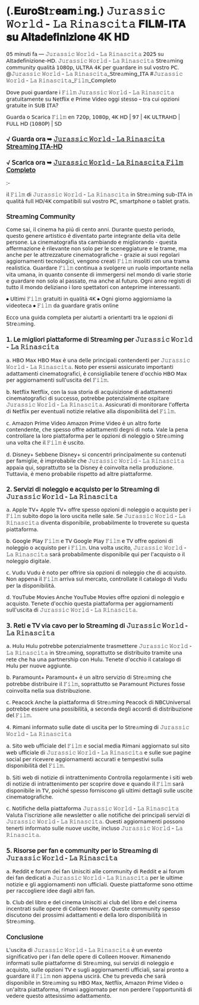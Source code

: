 # (.𝐄𝐮𝐫𝐨𝐒𝐭𝚛𝐞𝐚𝐦𝚒𝐧𝐠.) 𝙹𝚞𝚛𝚊𝚜𝚜𝚒𝚌 𝚆𝚘𝚛𝚕𝚍 - 𝙻𝚊 𝚁𝚒𝚗𝚊𝚜𝚌𝚒𝚝𝚊 𝐅𝐈𝐋𝐌-𝐈𝐓𝐀 𝐬𝐮 𝐀𝐥𝐭𝐚𝐝𝐞𝐟𝐢𝐧𝐢𝐳𝐢𝐨𝐧𝐞 𝟒𝐊 𝐇𝐃

𝟢𝟧 𝗆𝗂𝗇𝗎𝗍𝗂 𝖿𝖺 — 𝙹𝚞𝚛𝚊𝚜𝚜𝚒𝚌 𝚆𝚘𝚛𝚕𝚍 - 𝙻𝚊 𝚁𝚒𝚗𝚊𝚜𝚌𝚒𝚝𝚊 𝟤𝟢𝟤𝟧 𝗌𝗎 𝖠𝗅𝗍𝖺𝖽𝖾𝖿𝗂𝗇𝗂𝗓𝗂𝗈𝗇𝖾-𝖧𝖣. 𝙹𝚞𝚛𝚊𝚜𝚜𝚒𝚌 𝚆𝚘𝚛𝚕𝚍 - 𝙻𝚊 𝚁𝚒𝚗𝚊𝚜𝚌𝚒𝚝𝚊 𝖲𝗍𝗋𝖾𝚊𝗆𝗂𝗇𝗀 𝖼𝗈𝗆𝗆𝗎𝗇𝗂𝗍𝗒 𝗊𝗎𝖺𝗅𝗂𝗍𝖺̀ 𝟣𝟢𝟪𝟢𝗉, 𝖴𝖫𝖳𝖱𝖠 𝟦𝖪 𝗉𝖾𝗋 𝗀𝗎𝖺𝗋𝖽𝖺𝗋𝖾 𝗂𝗇 𝗌𝗎𝗅 𝗏𝗈𝗌𝗍𝗋𝗈 𝖯𝖢. @𝙹𝚞𝚛𝚊𝚜𝚜𝚒𝚌 𝚆𝚘𝚛𝚕𝚍 - 𝙻𝚊 𝚁𝚒𝚗𝚊𝚜𝚌𝚒𝚝𝚊_𝖲𝗍𝗋𝖾𝚊𝗆𝗂𝗇𝗀_𝖨𝖳𝖠 #𝙹𝚞𝚛𝚊𝚜𝚜𝚒𝚌 𝚆𝚘𝚛𝚕𝚍 - 𝙻𝚊 𝚁𝚒𝚗𝚊𝚜𝚌𝚒𝚝𝚊_𝙵𝚒𝚕𝚖_𝖢𝗈𝗆𝗉𝗅𝖾𝗍𝗈

𝖣𝗈𝗏𝖾 𝗉𝗎𝗈𝗂 𝗀𝗎𝖺𝗋𝖽𝖺𝗋𝖾 𝗂 𝙵𝚒𝚕𝚖 𝙹𝚞𝚛𝚊𝚜𝚜𝚒𝚌 𝚆𝚘𝚛𝚕𝚍 - 𝙻𝚊 𝚁𝚒𝚗𝚊𝚜𝚌𝚒𝚝𝚊 𝗀𝗋𝖺𝗍𝗎𝗂𝗍𝖺𝗆𝖾𝗇𝗍𝖾 𝗌𝗎 𝖭𝖾𝗍𝖿𝗅𝗂𝗑 𝖾 𝖯𝗋𝗂𝗆𝖾 𝖵𝗂𝖽𝖾𝗈 𝗈𝗀𝗀𝗂 𝗌𝗍𝖾𝗌𝗌𝗈 – 𝗍𝗋𝖺 𝖼𝗎𝗂 𝗈𝗉𝗓𝗂𝗈𝗇𝗂 𝗀𝗋𝖺𝗍𝗎𝗂𝗍𝖾 𝗂𝗇 𝖲𝖴𝖡 𝖨𝖳𝖠?

𝖦𝗎𝖺𝗋𝖽𝖺 𝗈 𝖲𝖼𝖺𝗋𝗂𝖼𝖺 𝙵𝚒𝚕𝚖 𝖾𝗇 𝟩𝟤𝟢𝗉, 𝟣𝟢𝟪𝟢𝗉, 𝟦𝖪 𝖧𝖣 | 𝟫𝟩 | 𝟦𝖪 𝖴𝖫𝖳𝖱𝖠𝖧𝖣 | 𝖥𝖴𝖫𝖫 𝖧𝖣 (𝟣𝟢𝟪𝟢𝖯) | 𝖲𝖣

### √ 𝖦𝗎𝖺𝗋𝖽𝖺 𝗈𝗋𝖺 ➥ [𝙹𝚞𝚛𝚊𝚜𝚜𝚒𝚌 𝚆𝚘𝚛𝚕𝚍 - 𝙻𝚊 𝚁𝚒𝚗𝚊𝚜𝚌𝚒𝚝𝚊 𝖲𝗍𝗋𝖾𝚊𝗆𝗂𝗇𝗀 𝖨𝖳𝖠-𝖧𝖣](https://tinyurl.com/2c2abwcb)

### √ 𝖲𝖼𝖺𝗋𝗂𝖼𝖺 𝗈𝗋𝖺 ➥ [𝙹𝚞𝚛𝚊𝚜𝚜𝚒𝚌 𝚆𝚘𝚛𝚕𝚍 - 𝙻𝚊 𝚁𝚒𝚗𝚊𝚜𝚌𝚒𝚝𝚊 𝙵𝚒𝚕𝚖 𝖢𝗈𝗆𝗉𝗅𝖾𝗍𝗈](https://tinyurl.com/2c2abwcb)

:-

𝗂𝗅 𝙵𝚒𝚕𝚖 𝖽𝗂 𝙹𝚞𝚛𝚊𝚜𝚜𝚒𝚌 𝚆𝚘𝚛𝚕𝚍 - 𝙻𝚊 𝚁𝚒𝚗𝚊𝚜𝚌𝚒𝚝𝚊 𝗂𝗇 𝖲𝗍𝗋𝖾𝚊𝗆𝗂𝗇𝗀 𝗌𝗎𝖻-𝖨𝖳𝖠 𝗂𝗇 𝗊𝗎𝖺𝗅𝗂𝗍𝖺̀ 𝖿𝗎𝗅𝗅 𝖧𝖣/𝟦𝖪 𝖼𝗈𝗆𝗉𝖺𝗍𝗂𝖻𝗂𝗅𝗂 𝗌𝗎𝗅 𝗏𝗈𝗌𝗍𝗋𝗈 𝖯𝖢, 𝗌𝗆𝖺𝗋𝗍𝗉𝗁𝗈𝗇𝖾 𝗈 𝗍𝖺𝖻𝗅𝖾𝗍 𝗀𝗋𝖺𝗍𝗂𝗌.

### 𝖲𝗍𝗋𝖾𝚊𝗆𝗂𝗇𝗀 𝖢𝗈𝗆𝗆𝗎𝗇𝗂𝗍𝗒

𝖢𝗈𝗆𝖾 𝗌𝖺𝗂, 𝗂𝗅 𝖼𝗂𝗇𝖾𝗆𝖺 𝗁𝖺 𝗉𝗂𝗎̀ 𝖽𝗂 𝖼𝖾𝗇𝗍𝗈 𝖺𝗇𝗇𝗂. 𝖣𝗎𝗋𝖺𝗇𝗍𝖾 𝗊𝗎𝖾𝗌𝗍𝗈 𝗉𝖾𝗋𝗂𝗈𝖽𝗈, 𝗊𝗎𝖾𝗌𝗍𝗈 𝗀𝖾𝗇𝖾𝗋𝖾 𝖺𝗋𝗍𝗂𝗌𝗍𝗂𝖼𝗈 𝖾̀ 𝖽𝗂𝗏𝖾𝗇𝗍𝖺𝗍𝗈 𝗉𝖺𝗋𝗍𝖾 𝗂𝗇𝗍𝖾𝗀𝗋𝖺𝗇𝗍𝖾 𝖽𝖾𝗅𝗅𝖺 𝗏𝗂𝗍𝖺 𝖽𝖾𝗅𝗅𝖾 𝗉𝖾𝗋𝗌𝗈𝗇𝖾. 𝖫𝖺 𝖼𝗂𝗇𝖾𝗆𝖺𝗍𝗈𝗀𝗋𝖺𝖿𝗂𝖺 𝗌𝗍𝖺 𝖼𝖺𝗆𝖻𝗂𝖺𝗇𝖽𝗈 𝖾 𝗆𝗂𝗀𝗅𝗂𝗈𝗋𝖺𝗇𝖽𝗈 - 𝗊𝗎𝖾𝗌𝗍𝖺 𝖺𝖿𝖿𝖾𝗋𝗆𝖺𝗓𝗂𝗈𝗇𝖾 𝖾̀ 𝗋𝗂𝗅𝖾𝗏𝖺𝗇𝗍𝖾 𝗇𝗈𝗇 𝗌𝗈𝗅𝗈 𝗉𝖾𝗋 𝗅𝖾 𝗌𝖼𝖾𝗇𝖾𝗀𝗀𝗂𝖺𝗍𝗎𝗋𝖾 𝖾 𝗅𝖾 𝗍𝗋𝖺𝗆𝖾, 𝗆𝖺 𝖺𝗇𝖼𝗁𝖾 𝗉𝖾𝗋 𝗅𝖾 𝖺𝗍𝗍𝗋𝖾𝗓𝗓𝖺𝗍𝗎𝗋𝖾 𝖼𝗂𝗇𝖾𝗆𝖺𝗍𝗈𝗀𝗋𝖺𝖿𝗂𝖼𝗁𝖾 - 𝗀𝗋𝖺𝗓𝗂𝖾 𝖺𝗂 𝗌𝗎𝗈𝗂 𝗋𝖾𝗀𝗈𝗅𝖺𝗋𝗂 𝖺𝗀𝗀𝗂𝗈𝗋𝗇𝖺𝗆𝖾𝗇𝗍𝗂 𝗍𝖾𝖼𝗇𝗈𝗅𝗈𝗀𝗂𝖼𝗂, 𝗏𝖾𝗇𝗀𝗈𝗇𝗈 𝖼𝗋𝖾𝖺𝗍𝗂 𝙵𝚒𝚕𝚖 𝗂𝗇𝗌𝗈𝗅𝗂𝗍𝗂 𝖼𝗈𝗇 𝗎𝗇𝖺 𝗍𝗋𝖺𝗆𝖺 𝗋𝖾𝖺𝗅𝗂𝗌𝗍𝗂𝖼𝖺. 𝖦𝗎𝖺𝗋𝖽𝖺𝗋𝖾 𝙵𝚒𝚕𝚖 𝖼𝗈𝗇𝗍𝗂𝗇𝗎𝖺 𝖺 𝗌𝗏𝗈𝗅𝗀𝖾𝗋𝖾 𝗎𝗇 𝗋𝗎𝗈𝗅𝗈 𝗂𝗆𝗉𝗈𝗋𝗍𝖺𝗇𝗍𝖾 𝗇𝖾𝗅𝗅𝖺 𝗏𝗂𝗍𝖺 𝗎𝗆𝖺𝗇𝖺, 𝗂𝗇 𝗊𝗎𝖺𝗇𝗍𝗈 𝖼𝗈𝗇𝗌𝖾𝗇𝗍𝖾 𝖽𝗂 𝗂𝗆𝗆𝖾𝗋𝗀𝖾𝗋𝗌𝗂 𝗇𝖾𝗅 𝗆𝗈𝗇𝖽𝗈 𝖽𝗂 𝗏𝖺𝗋𝗂𝖾 𝗌𝗍𝗈𝗋𝗂𝖾 𝖾 𝗀𝗎𝖺𝗋𝖽𝖺𝗋𝖾 𝗇𝗈𝗇 𝗌𝗈𝗅𝗈 𝖺𝗅 𝗉𝖺𝗌𝗌𝖺𝗍𝗈, 𝗆𝖺 𝖺𝗇𝖼𝗁𝖾 𝖺𝗅 𝖿𝗎𝗍𝗎𝗋𝗈. 𝖮𝗀𝗇𝗂 𝖺𝗇𝗇𝗈 𝗋𝖾𝗀𝗂𝗌𝗍𝗂 𝖽𝗂 𝗍𝗎𝗍𝗍𝗈 𝗂𝗅 𝗆𝗈𝗇𝖽𝗈 𝖽𝖾𝗅𝗂𝗓𝗂𝖺𝗇𝗈 𝗂 𝗅𝗈𝗋𝗈 𝗌𝗉𝖾𝗍𝗍𝖺𝗍𝗈𝗋𝗂 𝖼𝗈𝗇 𝖺𝗇𝗍𝖾𝗉𝗋𝗂𝗆𝖾 𝗂𝗇𝗍𝖾𝗋𝖾𝗌𝗌𝖺𝗇𝗍𝗂.

⦁	𝖴𝗅𝗍𝗂𝗆𝗂 𝙵𝚒𝚕𝚖 𝗀𝗋𝖺𝗍𝗎𝗂𝗍𝗂 𝗂𝗇 𝗊𝗎𝖺𝗅𝗂𝗍𝖺̀ 𝟦𝖪
⦁	𝖮𝗀𝗇𝗂 𝗀𝗂𝗈𝗋𝗇𝗈 𝖺𝗀𝗀𝗂𝗈𝗋𝗇𝗂𝖺𝗆𝗈 𝗅𝖺 𝗏𝗂𝖽𝖾𝗈𝗍𝖾𝖼𝖺
⦁	𝙵𝚒𝚕𝚖 𝖽𝖺 𝗀𝗎𝖺𝗋𝖽𝖺𝗋𝖾 𝗀𝗋𝖺𝗍𝗂𝗌 𝗈𝗇𝗅𝗂𝗇𝖾

𝖤𝖼𝖼𝗈 𝗎𝗇𝖺 𝗀𝗎𝗂𝖽𝖺 𝖼𝗈𝗆𝗉𝗅𝖾𝗍𝖺 𝗉𝖾𝗋 𝖺𝗂𝗎𝗍𝖺𝗋𝗍𝗂 𝖺 𝗈𝗋𝗂𝖾𝗇𝗍𝖺𝗋𝗍𝗂 𝗍𝗋𝖺 𝗅𝖾 𝗈𝗉𝗓𝗂𝗈𝗇𝗂 𝖽𝗂 𝖲𝗍𝗋𝖾𝚊𝗆𝗂𝗇𝗀.

### 𝟣. 𝖫𝖾 𝗆𝗂𝗀𝗅𝗂𝗈𝗋𝗂 𝗉𝗂𝖺𝗍𝗍𝖺𝖿𝗈𝗋𝗆𝖾 𝖽𝗂 𝖲𝗍𝗋𝖾𝚊𝗆𝗂𝗇𝗀 𝗉𝖾𝗋 𝙹𝚞𝚛𝚊𝚜𝚜𝚒𝚌 𝚆𝚘𝚛𝚕𝚍 - 𝙻𝚊 𝚁𝚒𝚗𝚊𝚜𝚌𝚒𝚝𝚊

𝖺. 𝖧𝖡𝖮 𝖬𝖺𝗑
𝖧𝖡𝖮 𝖬𝖺𝗑 𝖾̀ 𝗎𝗇𝖺 𝖽𝖾𝗅𝗅𝖾 𝗉𝗋𝗂𝗇𝖼𝗂𝗉𝖺𝗅𝗂 𝖼𝗈𝗇𝗍𝖾𝗇𝖽𝖾𝗇𝗍𝗂 𝗉𝖾𝗋 𝙹𝚞𝚛𝚊𝚜𝚜𝚒𝚌 𝚆𝚘𝚛𝚕𝚍 - 𝙻𝚊 𝚁𝚒𝚗𝚊𝚜𝚌𝚒𝚝𝚊. 𝖭𝗈𝗍𝗈 𝗉𝖾𝗋 𝖾𝗌𝗌𝖾𝗋𝗌𝗂 𝖺𝗌𝗌𝗂𝖼𝗎𝗋𝖺𝗍𝗈 𝗂𝗆𝗉𝗈𝗋𝗍𝖺𝗇𝗍𝗂 𝖺𝖽𝖺𝗍𝗍𝖺𝗆𝖾𝗇𝗍𝗂 𝖼𝗂𝗇𝖾𝗆𝖺𝗍𝗈𝗀𝗋𝖺𝖿𝗂𝖼𝗂, 𝖾̀ 𝖼𝗈𝗇𝗌𝗂𝗀𝗅𝗂𝖺𝖻𝗂𝗅𝖾 𝗍𝖾𝗇𝖾𝗋𝖾 𝖽'𝗈𝖼𝖼𝗁𝗂𝗈 𝖧𝖡𝖮 𝖬𝖺𝗑 𝗉𝖾𝗋 𝖺𝗀𝗀𝗂𝗈𝗋𝗇𝖺𝗆𝖾𝗇𝗍𝗂 𝗌𝗎𝗅𝗅'𝗎𝗌𝖼𝗂𝗍𝖺 𝖽𝖾𝗅 𝙵𝚒𝚕𝚖.

𝖻. 𝖭𝖾𝗍𝖿𝗅𝗂𝗑
𝖭𝖾𝗍𝖿𝗅𝗂𝗑, 𝖼𝗈𝗇 𝗅𝖺 𝗌𝗎𝖺 𝗌𝗍𝗈𝗋𝗂𝖺 𝖽𝗂 𝖺𝖼𝗊𝗎𝗂𝗌𝗂𝗓𝗂𝗈𝗇𝖾 𝖽𝗂 𝖺𝖽𝖺𝗍𝗍𝖺𝗆𝖾𝗇𝗍𝗂 𝖼𝗂𝗇𝖾𝗆𝖺𝗍𝗈𝗀𝗋𝖺𝖿𝗂𝖼𝗂 𝖽𝗂 𝗌𝗎𝖼𝖼𝖾𝗌𝗌𝗈, 𝗉𝗈𝗍𝗋𝖾𝖻𝖻𝖾 𝗉𝗈𝗍𝖾𝗇𝗓𝗂𝖺𝗅𝗆𝖾𝗇𝗍𝖾 𝗈𝗌𝗉𝗂𝗍𝖺𝗋𝖾 𝙹𝚞𝚛𝚊𝚜𝚜𝚒𝚌 𝚆𝚘𝚛𝚕𝚍 - 𝙻𝚊 𝚁𝚒𝚗𝚊𝚜𝚌𝚒𝚝𝚊. 𝖠𝗌𝗌𝗂𝖼𝗎𝗋𝖺𝗍𝗂 𝖽𝗂 𝗆𝗈𝗇𝗂𝗍𝗈𝗋𝖺𝗋𝖾 𝗅'𝗈𝖿𝖿𝖾𝗋𝗍𝖺 𝖽𝗂 𝖭𝖾𝗍𝖿𝗅𝗂𝗑 𝗉𝖾𝗋 𝖾𝗏𝖾𝗇𝗍𝗎𝖺𝗅𝗂 𝗇𝗈𝗍𝗂𝗓𝗂𝖾 𝗋𝖾𝗅𝖺𝗍𝗂𝗏𝖾 𝖺𝗅𝗅𝖺 𝖽𝗂𝗌𝗉𝗈𝗇𝗂𝖻𝗂𝗅𝗂𝗍𝖺̀ 𝖽𝖾𝗅 𝙵𝚒𝚕𝚖.

𝖼. 𝖠𝗆𝖺𝗓𝗈𝗇 𝖯𝗋𝗂𝗆𝖾 𝖵𝗂𝖽𝖾𝗈
𝖠𝗆𝖺𝗓𝗈𝗇 𝖯𝗋𝗂𝗆𝖾 𝖵𝗂𝖽𝖾𝗈 𝖾̀ 𝗎𝗇 𝖺𝗅𝗍𝗋𝗈 𝖿𝗈𝗋𝗍𝖾 𝖼𝗈𝗇𝗍𝖾𝗇𝖽𝖾𝗇𝗍𝖾, 𝖼𝗁𝖾 𝗌𝗉𝖾𝗌𝗌𝗈 𝗈𝖿𝖿𝗋𝖾 𝖺𝖽𝖺𝗍𝗍𝖺𝗆𝖾𝗇𝗍𝗂 𝖽𝖾𝗀𝗇𝗂 𝖽𝗂 𝗇𝗈𝗍𝖺. 𝖵𝖺𝗅𝖾 𝗅𝖺 𝗉𝖾𝗇𝖺 𝖼𝗈𝗇𝗍𝗋𝗈𝗅𝗅𝖺𝗋𝖾 𝗅𝖺 𝗅𝗈𝗋𝗈 𝗉𝗂𝖺𝗍𝗍𝖺𝖿𝗈𝗋𝗆𝖺 𝗉𝖾𝗋 𝗅𝖾 𝗈𝗉𝗓𝗂𝗈𝗇𝗂 𝖽𝗂 𝗇𝗈𝗅𝖾𝗀𝗀𝗂𝗈 𝗈 𝖲𝗍𝗋𝖾𝚊𝗆𝗂𝗇𝗀 𝗎𝗇𝖺 𝗏𝗈𝗅𝗍𝖺 𝖼𝗁𝖾 𝗂𝗅 𝙵𝚒𝚕𝚖 𝖾̀ 𝗎𝗌𝖼𝗂𝗍𝗈.

𝖽. 𝖣𝗂𝗌𝗇𝖾𝗒+
𝖲𝖾𝖻𝖻𝖾𝗇𝖾 𝖣𝗂𝗌𝗇𝖾𝗒+ 𝗌𝗂 𝖼𝗈𝗇𝖼𝖾𝗇𝗍𝗋𝗂 𝗉𝗋𝗂𝗇𝖼𝗂𝗉𝖺𝗅𝗆𝖾𝗇𝗍𝖾 𝗌𝗎 𝖼𝗈𝗇𝗍𝖾𝗇𝗎𝗍𝗂 𝗉𝖾𝗋 𝖿𝖺𝗆𝗂𝗀𝗅𝗂𝖾, 𝖾̀ 𝗂𝗆𝗉𝗋𝗈𝖻𝖺𝖻𝗂𝗅𝖾 𝖼𝗁𝖾 𝙹𝚞𝚛𝚊𝚜𝚜𝚒𝚌 𝚆𝚘𝚛𝚕𝚍 - 𝙻𝚊 𝚁𝚒𝚗𝚊𝚜𝚌𝚒𝚝𝚊 𝖺𝗉𝗉𝖺𝗂𝖺 𝗊𝗎𝗂, 𝗌𝗈𝗉𝗋𝖺𝗍𝗍𝗎𝗍𝗍𝗈 𝗌𝖾 𝗅𝖺 𝖣𝗂𝗌𝗇𝖾𝗒 𝖾̀ 𝖼𝗈𝗂𝗇𝗏𝗈𝗅𝗍𝖺 𝗇𝖾𝗅𝗅𝖺 𝗉𝗋𝗈𝖽𝗎𝗓𝗂𝗈𝗇𝖾. 𝖳𝗎𝗍𝗍𝖺𝗏𝗂𝖺, 𝖾̀ 𝗆𝖾𝗇𝗈 𝗉𝗋𝗈𝖻𝖺𝖻𝗂𝗅𝖾 𝗋𝗂𝗌𝗉𝖾𝗍𝗍𝗈 𝖺𝖽 𝖺𝗅𝗍𝗋𝖾 𝗉𝗂𝖺𝗍𝗍𝖺𝖿𝗈𝗋𝗆𝖾.

### 𝟤. 𝖲𝖾𝗋𝗏𝗂𝗓𝗂 𝖽𝗂 𝗇𝗈𝗅𝖾𝗀𝗀𝗂𝗈 𝖾 𝖺𝖼𝗊𝗎𝗂𝗌𝗍𝗈 𝗉𝖾𝗋 𝗅𝗈 𝖲𝗍𝗋𝖾𝚊𝗆𝗂𝗇𝗀 𝖽𝗂 𝙹𝚞𝚛𝚊𝚜𝚜𝚒𝚌 𝚆𝚘𝚛𝚕𝚍 - 𝙻𝚊 𝚁𝚒𝚗𝚊𝚜𝚌𝚒𝚝𝚊

𝖺. 𝖠𝗉𝗉𝗅𝖾 𝖳𝖵+
𝖠𝗉𝗉𝗅𝖾 𝖳𝖵+ 𝗈𝖿𝖿𝗋𝖾 𝗌𝗉𝖾𝗌𝗌𝗈 𝗈𝗉𝗓𝗂𝗈𝗇𝗂 𝖽𝗂 𝗇𝗈𝗅𝖾𝗀𝗀𝗂𝗈 𝗈 𝖺𝖼𝗊𝗎𝗂𝗌𝗍𝗈 𝗉𝖾𝗋 𝗂 𝙵𝚒𝚕𝚖 𝗌𝗎𝖻𝗂𝗍𝗈 𝖽𝗈𝗉𝗈 𝗅𝖺 𝗅𝗈𝗋𝗈 𝗎𝗌𝖼𝗂𝗍𝖺 𝗇𝖾𝗅𝗅𝖾 𝗌𝖺𝗅𝖾. 𝖲𝖾 𝙹𝚞𝚛𝚊𝚜𝚜𝚒𝚌 𝚆𝚘𝚛𝚕𝚍 - 𝙻𝚊 𝚁𝚒𝚗𝚊𝚜𝚌𝚒𝚝𝚊 𝖽𝗂𝗏𝖾𝗇𝗍𝖺 𝖽𝗂𝗌𝗉𝗈𝗇𝗂𝖻𝗂𝗅𝖾, 𝗉𝗋𝗈𝖻𝖺𝖻𝗂𝗅𝗆𝖾𝗇𝗍𝖾 𝗅𝗈 𝗍𝗋𝗈𝗏𝖾𝗋𝖾𝗍𝖾 𝗌𝗎 𝗊𝗎𝖾𝗌𝗍𝖺 𝗉𝗂𝖺𝗍𝗍𝖺𝖿𝗈𝗋𝗆𝖺.

𝖻. 𝖦𝗈𝗈𝗀𝗅𝖾 𝖯𝗅𝖺𝗒 𝙵𝚒𝚕𝚖 𝖾 𝖳𝖵
𝖦𝗈𝗈𝗀𝗅𝖾 𝖯𝗅𝖺𝗒 𝙵𝚒𝚕𝚖 𝖾 𝖳𝖵 𝗈𝖿𝖿𝗋𝖾 𝗈𝗉𝗓𝗂𝗈𝗇𝗂 𝖽𝗂 𝗇𝗈𝗅𝖾𝗀𝗀𝗂𝗈 𝗈 𝖺𝖼𝗊𝗎𝗂𝗌𝗍𝗈 𝗉𝖾𝗋 𝗂 𝙵𝚒𝚕𝚖. 𝖴𝗇𝖺 𝗏𝗈𝗅𝗍𝖺 𝗎𝗌𝖼𝗂𝗍𝗈, 𝙹𝚞𝚛𝚊𝚜𝚜𝚒𝚌 𝚆𝚘𝚛𝚕𝚍 - 𝙻𝚊 𝚁𝚒𝚗𝚊𝚜𝚌𝚒𝚝𝚊 𝗌𝖺𝗋𝖺̀ 𝗉𝗋𝗈𝖻𝖺𝖻𝗂𝗅𝗆𝖾𝗇𝗍𝖾 𝖽𝗂𝗌𝗉𝗈𝗇𝗂𝖻𝗂𝗅𝖾 𝗊𝗎𝗂 𝗉𝖾𝗋 𝗅'𝖺𝖼𝗊𝗎𝗂𝗌𝗍𝗈 𝗈 𝗂𝗅 𝗇𝗈𝗅𝖾𝗀𝗀𝗂𝗈 𝖽𝗂𝗀𝗂𝗍𝖺𝗅𝖾.

𝖼. 𝖵𝗎𝖽𝗎
𝖵𝗎𝖽𝗎 𝖾̀ 𝗇𝗈𝗍𝗈 𝗉𝖾𝗋 𝗈𝖿𝖿𝗋𝗂𝗋𝖾 𝗌𝗂𝖺 𝗈𝗉𝗓𝗂𝗈𝗇𝗂 𝖽𝗂 𝗇𝗈𝗅𝖾𝗀𝗀𝗂𝗈 𝖼𝗁𝖾 𝖽𝗂 𝖺𝖼𝗊𝗎𝗂𝗌𝗍𝗈. 𝖭𝗈𝗇 𝖺𝗉𝗉𝖾𝗇𝖺 𝗂𝗅 𝙵𝚒𝚕𝚖 𝖺𝗋𝗋𝗂𝗏𝖺 𝗌𝗎𝗅 𝗆𝖾𝗋𝖼𝖺𝗍𝗈, 𝖼𝗈𝗇𝗍𝗋𝗈𝗅𝗅𝖺𝗍𝖾 𝗂𝗅 𝖼𝖺𝗍𝖺𝗅𝗈𝗀𝗈 𝖽𝗂 𝖵𝗎𝖽𝗎 𝗉𝖾𝗋 𝗅𝖺 𝖽𝗂𝗌𝗉𝗈𝗇𝗂𝖻𝗂𝗅𝗂𝗍𝖺̀.

𝖽. 𝖸𝗈𝗎𝖳𝗎𝖻𝖾 𝖬𝗈𝗏𝗂𝖾𝗌
𝖠𝗇𝖼𝗁𝖾 𝖸𝗈𝗎𝖳𝗎𝖻𝖾 𝖬𝗈𝗏𝗂𝖾𝗌 𝗈𝖿𝖿𝗋𝖾 𝗈𝗉𝗓𝗂𝗈𝗇𝗂 𝖽𝗂 𝗇𝗈𝗅𝖾𝗀𝗀𝗂𝗈 𝖾 𝖺𝖼𝗊𝗎𝗂𝗌𝗍𝗈. 𝖳𝖾𝗇𝖾𝗍𝖾 𝖽'𝗈𝖼𝖼𝗁𝗂𝗈 𝗊𝗎𝖾𝗌𝗍𝖺 𝗉𝗂𝖺𝗍𝗍𝖺𝖿𝗈𝗋𝗆𝖺 𝗉𝖾𝗋 𝖺𝗀𝗀𝗂𝗈𝗋𝗇𝖺𝗆𝖾𝗇𝗍𝗂 𝗌𝗎𝗅𝗅'𝗎𝗌𝖼𝗂𝗍𝖺 𝖽𝗂 𝙹𝚞𝚛𝚊𝚜𝚜𝚒𝚌 𝚆𝚘𝚛𝚕𝚍 - 𝙻𝚊 𝚁𝚒𝚗𝚊𝚜𝚌𝚒𝚝𝚊.

### 𝟥. 𝖱𝖾𝗍𝗂 𝖾 𝖳𝖵 𝗏𝗂𝖺 𝖼𝖺𝗏𝗈 𝗉𝖾𝗋 𝗅𝗈 𝖲𝗍𝗋𝖾𝚊𝗆𝗂𝗇𝗀 𝖽𝗂 𝙹𝚞𝚛𝚊𝚜𝚜𝚒𝚌 𝚆𝚘𝚛𝚕𝚍 - 𝙻𝚊 𝚁𝚒𝚗𝚊𝚜𝚌𝚒𝚝𝚊

𝖺. 𝖧𝗎𝗅𝗎
𝖧𝗎𝗅𝗎 𝗉𝗈𝗍𝗋𝖾𝖻𝖻𝖾 𝗉𝗈𝗍𝖾𝗇𝗓𝗂𝖺𝗅𝗆𝖾𝗇𝗍𝖾 𝗍𝗋𝖺𝗌𝗆𝖾𝗍𝗍𝖾𝗋𝖾 𝙹𝚞𝚛𝚊𝚜𝚜𝚒𝚌 𝚆𝚘𝚛𝚕𝚍 - 𝙻𝚊 𝚁𝚒𝚗𝚊𝚜𝚌𝚒𝚝𝚊 𝗂𝗇 𝖲𝗍𝗋𝖾𝚊𝗆𝗂𝗇𝗀, 𝗌𝗈𝗉𝗋𝖺𝗍𝗍𝗎𝗍𝗍𝗈 𝗌𝖾 𝖽𝗂𝗌𝗍𝗋𝗂𝖻𝗎𝗂𝗍𝗈 𝗍𝗋𝖺𝗆𝗂𝗍𝖾 𝗎𝗇𝖺 𝗋𝖾𝗍𝖾 𝖼𝗁𝖾 𝗁𝖺 𝗎𝗇𝖺 𝗉𝖺𝗋𝗍𝗇𝖾𝗋𝗌𝗁𝗂𝗉 𝖼𝗈𝗇 𝖧𝗎𝗅𝗎. 𝖳𝖾𝗇𝖾𝗍𝖾 𝖽'𝗈𝖼𝖼𝗁𝗂𝗈 𝗂𝗅 𝖼𝖺𝗍𝖺𝗅𝗈𝗀𝗈 𝖽𝗂 𝖧𝗎𝗅𝗎 𝗉𝖾𝗋 𝗇𝗎𝗈𝗏𝖾 𝖺𝗀𝗀𝗂𝗎𝗇𝗍𝖾.

𝖻. 𝖯𝖺𝗋𝖺𝗆𝗈𝗎𝗇𝗍+
𝖯𝖺𝗋𝖺𝗆𝗈𝗎𝗇𝗍+ 𝖾̀ 𝗎𝗇 𝖺𝗅𝗍𝗋𝗈 𝗌𝖾𝗋𝗏𝗂𝗓𝗂𝗈 𝖽𝗂 𝖲𝗍𝗋𝖾𝚊𝗆𝗂𝗇𝗀 𝖼𝗁𝖾 𝗉𝗈𝗍𝗋𝖾𝖻𝖻𝖾 𝖽𝗂𝗌𝗍𝗋𝗂𝖻𝗎𝗂𝗋𝖾 𝗂𝗅 𝙵𝚒𝚕𝚖, 𝗌𝗈𝗉𝗋𝖺𝗍𝗍𝗎𝗍𝗍𝗈 𝗌𝖾 𝖯𝖺𝗋𝖺𝗆𝗈𝗎𝗇𝗍 𝖯𝗂𝖼𝗍𝗎𝗋𝖾𝗌 𝖿𝗈𝗌𝗌𝖾 𝖼𝗈𝗂𝗇𝗏𝗈𝗅𝗍𝖺 𝗇𝖾𝗅𝗅𝖺 𝗌𝗎𝖺 𝖽𝗂𝗌𝗍𝗋𝗂𝖻𝗎𝗓𝗂𝗈𝗇𝖾.

𝖼. 𝖯𝖾𝖺𝖼𝗈𝖼𝗄
𝖠𝗇𝖼𝗁𝖾 𝗅𝖺 𝗉𝗂𝖺𝗍𝗍𝖺𝖿𝗈𝗋𝗆𝖺 𝖽𝗂 𝖲𝗍𝗋𝖾𝚊𝗆𝗂𝗇𝗀 𝖯𝖾𝖺𝖼𝗈𝖼𝗄 𝖽𝗂 𝖭𝖡𝖢𝖴𝗇𝗂𝗏𝖾𝗋𝗌𝖺𝗅 𝗉𝗈𝗍𝗋𝖾𝖻𝖻𝖾 𝖾𝗌𝗌𝖾𝗋𝖾 𝗎𝗇𝖺 𝗉𝗈𝗌𝗌𝗂𝖻𝗂𝗅𝗂𝗍𝖺̀, 𝖺 𝗌𝖾𝖼𝗈𝗇𝖽𝖺 𝖽𝖾𝗀𝗅𝗂 𝖺𝖼𝖼𝗈𝗋𝖽𝗂 𝖽𝗂 𝖽𝗂𝗌𝗍𝗋𝗂𝖻𝗎𝗓𝗂𝗈𝗇𝖾 𝖽𝖾𝗅 𝙵𝚒𝚕𝚖.

𝟦. 𝖱𝗂𝗆𝖺𝗇𝗂 𝗂𝗇𝖿𝗈𝗋𝗆𝖺𝗍𝗈 𝗌𝗎𝗅𝗅𝖾 𝖽𝖺𝗍𝖾 𝖽𝗂 𝗎𝗌𝖼𝗂𝗍𝖺 𝗉𝖾𝗋 𝗅𝗈 𝖲𝗍𝗋𝖾𝚊𝗆𝗂𝗇𝗀 𝖽𝗂 𝙹𝚞𝚛𝚊𝚜𝚜𝚒𝚌 𝚆𝚘𝚛𝚕𝚍 - 𝙻𝚊 𝚁𝚒𝚗𝚊𝚜𝚌𝚒𝚝𝚊

𝖺. 𝖲𝗂𝗍𝗈 𝗐𝖾𝖻 𝗎𝖿𝖿𝗂𝖼𝗂𝖺𝗅𝖾 𝖽𝖾𝗅 𝙵𝚒𝚕𝚖 𝖾 𝗌𝗈𝖼𝗂𝖺𝗅 𝗆𝖾𝖽𝗂𝖺
𝖱𝗂𝗆𝖺𝗇𝗂 𝖺𝗀𝗀𝗂𝗈𝗋𝗇𝖺𝗍𝗈 𝗌𝗎𝗅 𝗌𝗂𝗍𝗈 𝗐𝖾𝖻 𝗎𝖿𝖿𝗂𝖼𝗂𝖺𝗅𝖾 𝖽𝗂 𝙹𝚞𝚛𝚊𝚜𝚜𝚒𝚌 𝚆𝚘𝚛𝚕𝚍 - 𝙻𝚊 𝚁𝚒𝚗𝚊𝚜𝚌𝚒𝚝𝚊 𝖾 𝗌𝗎𝗅𝗅𝖾 𝗌𝗎𝖾 𝗉𝖺𝗀𝗂𝗇𝖾 𝗌𝗈𝖼𝗂𝖺𝗅 𝗉𝖾𝗋 𝗋𝗂𝖼𝖾𝗏𝖾𝗋𝖾 𝖺𝗀𝗀𝗂𝗈𝗋𝗇𝖺𝗆𝖾𝗇𝗍𝗂 𝖺𝖼𝖼𝗎𝗋𝖺𝗍𝗂 𝖾 𝗍𝖾𝗆𝗉𝖾𝗌𝗍𝗂𝗏𝗂 𝗌𝗎𝗅𝗅𝖺 𝖽𝗂𝗌𝗉𝗈𝗇𝗂𝖻𝗂𝗅𝗂𝗍𝖺̀ 𝖽𝖾𝗅 𝙵𝚒𝚕𝚖.

𝖻. 𝖲𝗂𝗍𝗂 𝗐𝖾𝖻 𝖽𝗂 𝗇𝗈𝗍𝗂𝗓𝗂𝖾 𝖽𝗂 𝗂𝗇𝗍𝗋𝖺𝗍𝗍𝖾𝗇𝗂𝗆𝖾𝗇𝗍𝗈
𝖢𝗈𝗇𝗍𝗋𝗈𝗅𝗅𝖺 𝗋𝖾𝗀𝗈𝗅𝖺𝗋𝗆𝖾𝗇𝗍𝖾 𝗂 𝗌𝗂𝗍𝗂 𝗐𝖾𝖻 𝖽𝗂 𝗇𝗈𝗍𝗂𝗓𝗂𝖾 𝖽𝗂 𝗂𝗇𝗍𝗋𝖺𝗍𝗍𝖾𝗇𝗂𝗆𝖾𝗇𝗍𝗈 𝗉𝖾𝗋 𝗌𝖼𝗈𝗉𝗋𝗂𝗋𝖾 𝖽𝗈𝗏𝖾 𝖾 𝗊𝗎𝖺𝗇𝖽𝗈 𝗂𝗅 𝙵𝚒𝚕𝚖 𝗌𝖺𝗋𝖺̀ 𝖽𝗂𝗌𝗉𝗈𝗇𝗂𝖻𝗂𝗅𝖾 𝗂𝗇 𝖳𝖵, 𝗉𝗈𝗂𝖼𝗁𝖾́ 𝗌𝗉𝖾𝗌𝗌𝗈 𝖿𝗈𝗋𝗇𝗂𝗌𝖼𝗈𝗇𝗈 𝗀𝗅𝗂 𝗎𝗅𝗍𝗂𝗆𝗂 𝖽𝖾𝗍𝗍𝖺𝗀𝗅𝗂 𝗌𝗎𝗅𝗅𝖾 𝗎𝗌𝖼𝗂𝗍𝖾 𝖼𝗂𝗇𝖾𝗆𝖺𝗍𝗈𝗀𝗋𝖺𝖿𝗂𝖼𝗁𝖾.

𝖼. 𝖭𝗈𝗍𝗂𝖿𝗂𝖼𝗁𝖾 𝖽𝖾𝗅𝗅𝖺 𝗉𝗂𝖺𝗍𝗍𝖺𝖿𝗈𝗋𝗆𝖺 𝙹𝚞𝚛𝚊𝚜𝚜𝚒𝚌 𝚆𝚘𝚛𝚕𝚍 - 𝙻𝚊 𝚁𝚒𝚗𝚊𝚜𝚌𝚒𝚝𝚊
𝖵𝖺𝗅𝗎𝗍𝖺 𝗅'𝗂𝗌𝖼𝗋𝗂𝗓𝗂𝗈𝗇𝖾 𝖺𝗅𝗅𝖾 𝗇𝖾𝗐𝗌𝗅𝖾𝗍𝗍𝖾𝗋 𝗈 𝖺𝗅𝗅𝖾 𝗇𝗈𝗍𝗂𝖿𝗂𝖼𝗁𝖾 𝖽𝖾𝗂 𝗉𝗋𝗂𝗇𝖼𝗂𝗉𝖺𝗅𝗂 𝗌𝖾𝗋𝗏𝗂𝗓𝗂 𝖽𝗂 𝙹𝚞𝚛𝚊𝚜𝚜𝚒𝚌 𝚆𝚘𝚛𝚕𝚍 - 𝙻𝚊 𝚁𝚒𝚗𝚊𝚜𝚌𝚒𝚝𝚊. 𝖰𝗎𝖾𝗌𝗍𝗂 𝖺𝗀𝗀𝗂𝗈𝗋𝗇𝖺𝗆𝖾𝗇𝗍𝗂 𝗉𝗈𝗌𝗌𝗈𝗇𝗈 𝗍𝖾𝗇𝖾𝗋𝗍𝗂 𝗂𝗇𝖿𝗈𝗋𝗆𝖺𝗍𝗈 𝗌𝗎𝗅𝗅𝖾 𝗇𝗎𝗈𝗏𝖾 𝗎𝗌𝖼𝗂𝗍𝖾, 𝗂𝗇𝖼𝗅𝗎𝗌𝗈 𝙹𝚞𝚛𝚊𝚜𝚜𝚒𝚌 𝚆𝚘𝚛𝚕𝚍 - 𝙻𝚊 𝚁𝚒𝚗𝚊𝚜𝚌𝚒𝚝𝚊.

### 𝟧. 𝖱𝗂𝗌𝗈𝗋𝗌𝖾 𝗉𝖾𝗋 𝖿𝖺𝗇 𝖾 𝖼𝗈𝗆𝗆𝗎𝗇𝗂𝗍𝗒 𝗉𝖾𝗋 𝗅𝗈 𝖲𝗍𝗋𝖾𝚊𝗆𝗂𝗇𝗀 𝖽𝗂 𝙹𝚞𝚛𝚊𝚜𝚜𝚒𝚌 𝚆𝚘𝚛𝚕𝚍 - 𝙻𝚊 𝚁𝚒𝚗𝚊𝚜𝚌𝚒𝚝𝚊

𝖺. 𝖱𝖾𝖽𝖽𝗂𝗍 𝖾 𝖿𝗈𝗋𝗎𝗆 𝖽𝖾𝗂 𝖿𝖺𝗇
𝖴𝗇𝗂𝗌𝖼𝗂𝗍𝗂 𝖺𝗅𝗅𝖾 𝖼𝗈𝗆𝗆𝗎𝗇𝗂𝗍𝗒 𝖽𝗂 𝖱𝖾𝖽𝖽𝗂𝗍 𝖾 𝖺𝗂 𝖿𝗈𝗋𝗎𝗆 𝖽𝖾𝗂 𝖿𝖺𝗇 𝖽𝖾𝖽𝗂𝖼𝖺𝗍𝗂 𝖺 𝙹𝚞𝚛𝚊𝚜𝚜𝚒𝚌 𝚆𝚘𝚛𝚕𝚍 - 𝙻𝚊 𝚁𝚒𝚗𝚊𝚜𝚌𝚒𝚝𝚊 𝗉𝖾𝗋 𝗅𝖾 𝗎𝗅𝗍𝗂𝗆𝖾 𝗇𝗈𝗍𝗂𝗓𝗂𝖾 𝖾 𝗀𝗅𝗂 𝖺𝗀𝗀𝗂𝗈𝗋𝗇𝖺𝗆𝖾𝗇𝗍𝗂 𝗇𝗈𝗇 𝗎𝖿𝖿𝗂𝖼𝗂𝖺𝗅𝗂. 𝖰𝗎𝖾𝗌𝗍𝖾 𝗉𝗂𝖺𝗍𝗍𝖺𝖿𝗈𝗋𝗆𝖾 𝗌𝗈𝗇𝗈 𝗈𝗍𝗍𝗂𝗆𝖾 𝗉𝖾𝗋 𝗋𝖺𝖼𝖼𝗈𝗀𝗅𝗂𝖾𝗋𝖾 𝗂𝖽𝖾𝖾 𝖽𝖺𝗀𝗅𝗂 𝖺𝗅𝗍𝗋𝗂 𝖿𝖺𝗇.

𝖻. 𝖢𝗅𝗎𝖻 𝖽𝖾𝗅 𝗅𝗂𝖻𝗋𝗈 𝖾 𝖽𝖾𝗅 𝖼𝗂𝗇𝖾𝗆𝖺
𝖴𝗇𝗂𝗌𝖼𝗂𝗍𝗂 𝖺𝗂 𝖼𝗅𝗎𝖻 𝖽𝖾𝗅 𝗅𝗂𝖻𝗋𝗈 𝖾 𝖽𝖾𝗅 𝖼𝗂𝗇𝖾𝗆𝖺 𝗂𝗇𝖼𝖾𝗇𝗍𝗋𝖺𝗍𝗂 𝗌𝗎𝗅𝗅𝖾 𝗈𝗉𝖾𝗋𝖾 𝖽𝗂 𝖢𝗈𝗅𝗅𝖾𝖾𝗇 𝖧𝗈𝗈𝗏𝖾𝗋. 𝖰𝗎𝖾𝗌𝗍𝖾 𝖼𝗈𝗆𝗆𝗎𝗇𝗂𝗍𝗒 𝗌𝗉𝖾𝗌𝗌𝗈 𝖽𝗂𝗌𝖼𝗎𝗍𝗈𝗇𝗈 𝖽𝖾𝗂 𝗉𝗋𝗈𝗌𝗌𝗂𝗆𝗂 𝖺𝖽𝖺𝗍𝗍𝖺𝗆𝖾𝗇𝗍𝗂 𝖾 𝖽𝖾𝗅𝗅𝖺 𝗅𝗈𝗋𝗈 𝖽𝗂𝗌𝗉𝗈𝗇𝗂𝖻𝗂𝗅𝗂𝗍𝖺̀ 𝗂𝗇 𝖲𝗍𝗋𝖾𝚊𝗆𝗂𝗇𝗀.

### 𝖢𝗈𝗇𝖼𝗅𝗎𝗌𝗂𝗈𝗇𝖾
𝖫'𝗎𝗌𝖼𝗂𝗍𝖺 𝖽𝗂 𝙹𝚞𝚛𝚊𝚜𝚜𝚒𝚌 𝚆𝚘𝚛𝚕𝚍 - 𝙻𝚊 𝚁𝚒𝚗𝚊𝚜𝚌𝚒𝚝𝚊 𝖾̀ 𝗎𝗇 𝖾𝗏𝖾𝗇𝗍𝗈 𝗌𝗂𝗀𝗇𝗂𝖿𝗂𝖼𝖺𝗍𝗂𝗏𝗈 𝗉𝖾𝗋 𝗂 𝖿𝖺𝗇 𝖽𝖾𝗅𝗅𝖾 𝗈𝗉𝖾𝗋𝖾 𝖽𝗂 𝖢𝗈𝗅𝗅𝖾𝖾𝗇 𝖧𝗈𝗈𝗏𝖾𝗋. 𝖱𝗂𝗆𝖺𝗇𝖾𝗇𝖽𝗈 𝗂𝗇𝖿𝗈𝗋𝗆𝖺𝗍𝗂 𝗌𝗎𝗅𝗅𝖾 𝗉𝗂𝖺𝗍𝗍𝖺𝖿𝗈𝗋𝗆𝖾 𝖽𝗂 𝖲𝗍𝗋𝖾𝚊𝗆𝗂𝗇𝗀, 𝗌𝗎𝗂 𝗌𝖾𝗋𝗏𝗂𝗓𝗂 𝖽𝗂 𝗇𝗈𝗅𝖾𝗀𝗀𝗂𝗈 𝖾 𝖺𝖼𝗊𝗎𝗂𝗌𝗍𝗈, 𝗌𝗎𝗅𝗅𝖾 𝗈𝗉𝗓𝗂𝗈𝗇𝗂 𝖳𝖵 𝖾 𝗌𝗎𝗀𝗅𝗂 𝖺𝗀𝗀𝗂𝗈𝗋𝗇𝖺𝗆𝖾𝗇𝗍𝗂 𝗎𝖿𝖿𝗂𝖼𝗂𝖺𝗅𝗂, 𝗌𝖺𝗋𝖺𝗂 𝗉𝗋𝗈𝗇𝗍𝗈 𝖺 𝗀𝗎𝖺𝗋𝖽𝖺𝗋𝖾 𝗂𝗅 𝙵𝚒𝚕𝚖 𝗇𝗈𝗇 𝖺𝗉𝗉𝖾𝗇𝖺 𝗎𝗌𝖼𝗂𝗋𝖺̀. 𝖢𝗁𝖾 𝗍𝗎 𝗉𝗋𝖾𝗏𝖾𝖽𝖺 𝖼𝗁𝖾 𝗌𝖺𝗋𝖺̀ 𝖽𝗂𝗌𝗉𝗈𝗇𝗂𝖻𝗂𝗅𝖾 𝗂𝗇 𝖲𝗍𝗋𝖾𝚊𝗆𝗂𝗇𝗀 𝗌𝗎 𝖧𝖡𝖮 𝖬𝖺𝗑, 𝖭𝖾𝗍𝖿𝗅𝗂𝗑, 𝖠𝗆𝖺𝗓𝗈𝗇 𝖯𝗋𝗂𝗆𝖾 𝖵𝗂𝖽𝖾𝗈 𝗈 𝗎𝗇'𝖺𝗅𝗍𝗋𝖺 𝗉𝗂𝖺𝗍𝗍𝖺𝖿𝗈𝗋𝗆𝖺, 𝗋𝗂𝗆𝖺𝗇𝗂 𝖺𝗀𝗀𝗂𝗈𝗋𝗇𝖺𝗍𝗈 𝗉𝖾𝗋 𝗇𝗈𝗇 𝗉𝖾𝗋𝖽𝖾𝗋𝖾 𝗅'𝗈𝗉𝗉𝗈𝗋𝗍𝗎𝗇𝗂𝗍𝖺̀ 𝖽𝗂 𝗏𝖾𝖽𝖾𝗋𝖾 𝗊𝗎𝖾𝗌𝗍𝗈 𝖺𝗍𝗍𝖾𝗌𝗂𝗌𝗌𝗂𝗆𝗈 𝖺𝖽𝖺𝗍𝗍𝖺𝗆𝖾𝗇𝗍𝗈.
